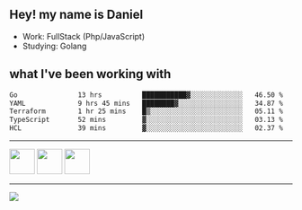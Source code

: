 ## Hey! my name is Daniel

- Work: FullStack (Php/JavaScript)
- Studying: Golang

## what I've been working with
<!--START_SECTION:waka-->

```txt
Go               13 hrs          ███████████▓░░░░░░░░░░░░░   46.50 %
YAML             9 hrs 45 mins   ████████▓░░░░░░░░░░░░░░░░   34.87 %
Terraform        1 hr 25 mins    █▒░░░░░░░░░░░░░░░░░░░░░░░   05.11 %
TypeScript       52 mins         ▓░░░░░░░░░░░░░░░░░░░░░░░░   03.13 %
HCL              39 mins         ▓░░░░░░░░░░░░░░░░░░░░░░░░   02.37 %
```

<!--END_SECTION:waka-->
    

<hr>
<div>
    <img height="45" src="https://img.icons8.com/color/48/000000/nodejs.png"/>
    <img height="45" src="https://www.vectorlogo.zone/logos/golang/golang-ar21.svg">
    <img height="45" src="https://www.vectorlogo.zone/logos/nestjs/nestjs-icon.svg">
</div>
<hr>
<div>
    <a href="https://www.linkedin.com/in/daniel-lucas-bb7b82193/" target="_blank">
        <img src="https://img.shields.io/badge/LinkedIn-0077B5?style=for-the-badge&logo=linkedin&logoColor=white">
    </a>
</div>
